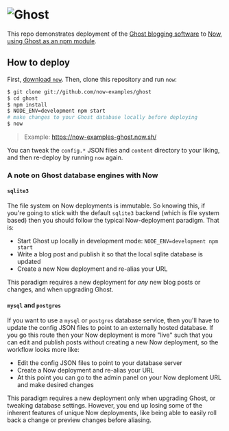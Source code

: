 # <img src="https://cloud.githubusercontent.com/assets/120485/18661790/cf942eda-7f17-11e6-9eb6-9c65bfc2abd8.png" alt="Ghost" />

This repo demonstrates deployment of the [Ghost blogging
software](https://ghost.org/) to [Now](https://now.sh), [using Ghost as
an npm module](https://docs.ghost.org/docs/using-ghost-as-an-npm-module).

## How to deploy

First, [download `now`](https://zeit.co/download). Then, clone this
repository and run `now`:

```bash
$ git clone git://github.com/now-examples/ghost
$ cd ghost
$ npm install
$ NODE_ENV=development npm start
# make changes to your Ghost database locally before deploying
$ now
```

> Example: https://now-examples-ghost.now.sh/

You can tweak the `config.*` JSON files and `content` directory to your liking,
and then re-deploy by running `now` again.

### A note on Ghost database engines with Now

#### `sqlite3`

The file system on Now deployments is immutable. So knowing this, if you're
going to stick with the default `sqlite3` backend (which is file system
based) then you should follow the typical Now-deployment paradigm. That is:

 * Start Ghost up locally in development mode: `NODE_ENV=development npm start`
 * Write a blog post and publish it so that the local sqlite database is updated
 * Create a new Now deployment and re-alias your URL

This paradigm requires a new deployment for _any_ new blog posts or changes,
and when upgrading Ghost.

#### `mysql` and `postgres`

If you want to use a `mysql` or `postgres` database service, then you'll have
to update the config JSON files to point to an externally hosted database.
If you go this route then your Now deployment is more "live" such that you can
edit and publish posts without creating a new Now deployment, so the workflow
looks more like:

 * Edit the config JSON files to point to your database server
 * Create a Now deployment and re-alias your URL
 * At this point you can go to the admin panel on your Now deploment URL and make desired changes

This paradigm requires a new deployment only when upgrading Ghost, or tweaking
database settings. However, you end up losing some of the inherent features of
unique Now deployments, like being able to easily roll back a change or preview
changes before aliasing.
